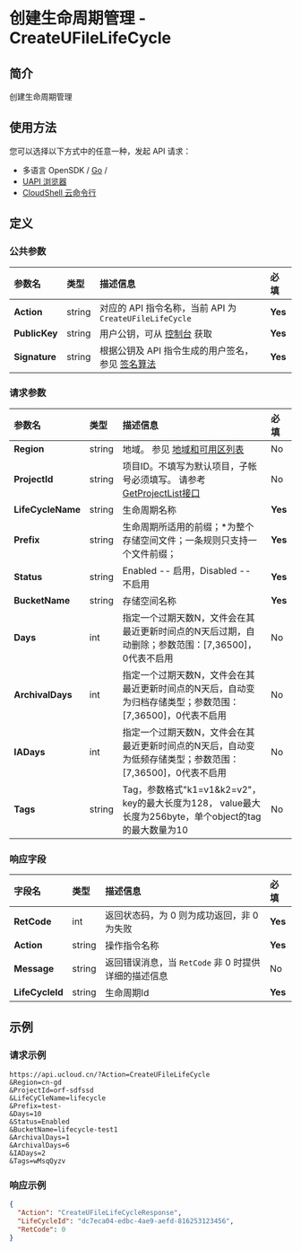 # 创建生命周期管理 - CreateUFileLifeCycle

## 简介

创建生命周期管理






## 使用方法

您可以选择以下方式中的任意一种，发起 API 请求：
- 多语言 OpenSDK / [Go](https://github.com/ucloud/ucloud-sdk-go) /
- [UAPI 浏览器](https://console.ucloud.cn/uapi/detail?id=CreateUFileLifeCycle)
- [CloudShell 云命令行](https://shell.ucloud.cn/)


## 定义

### 公共参数

| 参数名 | 类型 | 描述信息 | 必填 |
|:---|:---|:---|:---|
| **Action**     | string  | 对应的 API 指令名称，当前 API 为 `CreateUFileLifeCycle`                        | **Yes** |
| **PublicKey**  | string  | 用户公钥，可从 [控制台](https://console.ucloud.cn/uapi/apikey) 获取                                             | **Yes** |
| **Signature**  | string  | 根据公钥及 API 指令生成的用户签名，参见 [签名算法](api/summary/signature.md)  | **Yes** |

### 请求参数

| 参数名 | 类型 | 描述信息 | 必填 |
|:---|:---|:---|:---|
| **Region** | string | 地域。 参见 [地域和可用区列表](https://docs.ucloud.cn/api/summary/regionlist) |No|
| **ProjectId** | string | 项目ID。不填写为默认项目，子帐号必须填写。 请参考[GetProjectList接口](https://docs.ucloud.cn/api/summary/get_project_list) |No|
| **LifeCycleName** | string | 生命周期名称 |**Yes**|
| **Prefix** | string | 生命周期所适用的前缀；*为整个存储空间文件；一条规则只支持一个文件前缀； |**Yes**|
| **Status** | string | Enabled -- 启用，Disabled -- 不启用 |**Yes**|
| **BucketName** | string | 存储空间名称 |**Yes**|
| **Days** | int | 指定一个过期天数N，文件会在其最近更新时间点的N天后过期，自动删除；参数范围：[7,36500]，0代表不启用 |No|
| **ArchivalDays** | int | 指定一个过期天数N，文件会在其最近更新时间点的N天后，自动变为归档存储类型；参数范围：[7,36500]，0代表不启用 |No|
| **IADays** | int | 指定一个过期天数N，文件会在其最近更新时间点的N天后，自动变为低频存储类型；参数范围：[7,36500]，0代表不启用 |No|
| **Tags** | string | Tag，参数格式"k1=v1&k2=v2"，key的最大长度为128， value最大长度为256byte，单个object的tag的最大数量为10 |No|

### 响应字段

| 字段名 | 类型 | 描述信息 | 必填 |
|:---|:---|:---|:---|
| **RetCode** | int | 返回状态码，为 0 则为成功返回，非 0 为失败 |**Yes**|
| **Action** | string | 操作指令名称 |**Yes**|
| **Message** | string | 返回错误消息，当 `RetCode` 非 0 时提供详细的描述信息 |No|
| **LifeCycleId** | string | 生命周期Id |**Yes**|




## 示例

### 请求示例
    
```
https://api.ucloud.cn/?Action=CreateUFileLifeCycle
&Region=cn-gd
&ProjectId=orf-sdfssd
&LifeCyCleName=lifecycle
&Prefix=test-
&Days=10
&Status=Enabled
&BucketName=lifecycle-test1
&ArchivalDays=1
&ArchivalDays=6
&IADays=2
&Tags=wMsqQyzv
```

### 响应示例
    
```json
{
  "Action": "CreateUFileLifeCycleResponse",
  "LifeCycleId": "dc7eca04-edbc-4ae9-aefd-816253123456",
  "RetCode": 0
}
```





